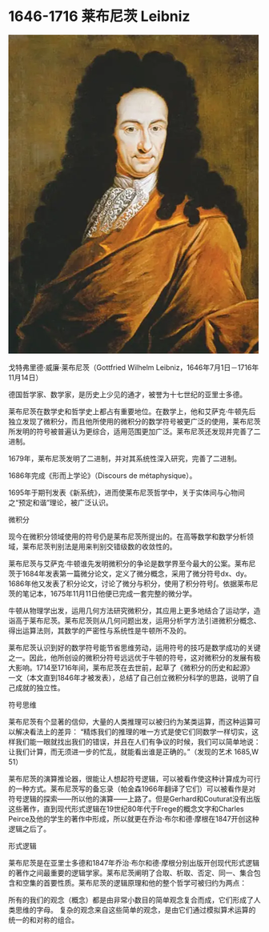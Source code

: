 # 1646-1716 莱布尼茨 Leibniz

![](assets/1646leibniz.webp)

戈特弗里德·威廉·莱布尼茨（Gottfried Wilhelm Leibniz，1646年7月1日－1716年11月14日）

德国哲学家、数学家，是历史上少见的通才，被誉为十七世纪的亚里士多德。

莱布尼茨在数学史和哲学史上都占有重要地位。在数学上，他和艾萨克·牛顿先后独立发现了微积分，而且他所使用的微积分的数学符号被更广泛的使用，莱布尼茨所发明的符号被普遍认为更综合，适用范围更加广泛。莱布尼茨还发现并完善了二进制。

1679年，莱布尼茨发明了二进制，并对其系统性深入研究，完善了二进制。

1686年完成《形而上学论》（Discours de métaphysique）。

1695年于期刊发表《新系统》，进而使莱布尼茨哲学中，关于实体间与心物间之“预定和谐”理论，被广泛认识。

微积分

现今在微积分领域使用的符号仍是莱布尼茨所提出的。在高等数学和数学分析领域，莱布尼茨判别法是用来判别交错级数的收敛性的。

莱布尼茨与艾萨克·牛顿谁先发明微积分的争论是数学界至今最大的公案。莱布尼茨于1684年发表第一篇微分论文，定义了微分概念，采用了微分符号dx、dy。1686年他又发表了积分论文，讨论了微分与积分，使用了积分符号∫。依据莱布尼茨的笔记本，1675年11月11日他便已完成一套完整的微分学。

牛顿从物理学出发，运用几何方法研究微积分，其应用上更多地结合了运动学，造诣高于莱布尼茨。莱布尼茨则从几何问题出发，运用分析学方法引进微积分概念、得出运算法则，其数学的严密性与系统性是牛顿所不及的。

莱布尼茨认识到好的数学符号能节省思维劳动，运用符号的技巧是数学成功的关键之一。因此，他所创设的微积分符号远远优于牛顿的符号，这对微积分的发展有极大影响。1714至1716年间，莱布尼茨在去世前，起草了《微积分的历史和起源》一文（本文直到1846年才被发表），总结了自己创立微积分科学的思路，说明了自己成就的独立性。

符号思维

莱布尼茨有个显著的信仰，大量的人类推理可以被归约为某类运算，而这种运算可以解决看法上的差异：
“精炼我们的推理的唯一方式是使它们同数学一样切实，这样我们能一眼就找出我们的错误，并且在人们有争议的时候，我们可以简单地说：让我们计算，而无须进一步的忙乱，就能看出谁是正确的。”（发现的艺术 1685,W 51）

莱布尼茨的演算推论器，很能让人想起符号逻辑，可以被看作使这种计算成为可行的一种方式。莱布尼茨写的备忘录（帕金森1966年翻译了它们）可以被看作是对符号逻辑的探索——所以他的演算——上路了。但是Gerhard和Couturat没有出版这些著作，直到现代形式逻辑在19世纪80年代于Frege的概念文字和Charles Peirce及他的学生的著作中形成，所以就更在乔治·布尔和德·摩根在1847开创这种逻辑之后了。

形式逻辑

莱布尼茨是在亚里士多德和1847年乔治·布尔和德·摩根分别出版开创现代形式逻辑的著作之间最重要的逻辑学家。莱布尼茨阐明了合取、析取、否定、同一、集合包含和空集的首要性质。莱布尼茨的逻辑原理和他的整个哲学可被归约为两点：

所有的我们的观念（概念）都是由非常小数目的简单观念复合而成，它们形成了人类思维的字母。
复杂的观念来自这些简单的观念，是由它们通过模拟算术运算的统一的和对称的组合。